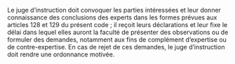 Le juge d’instruction doit convoquer les parties intéressées et leur donner connaissance des conclusions des experts dans les formes prévues aux articles 128 et 129 du présent code ; il reçoit leurs déclarations et leur fixe le délai dans lequel elles auront la faculté de présenter des observations ou de formuler des demandes, notamment aux fins de complément d’expertise ou de contre-expertise.
En cas de rejet de ces demandes, le juge d’instruction doit rendre une ordonnance motivée.